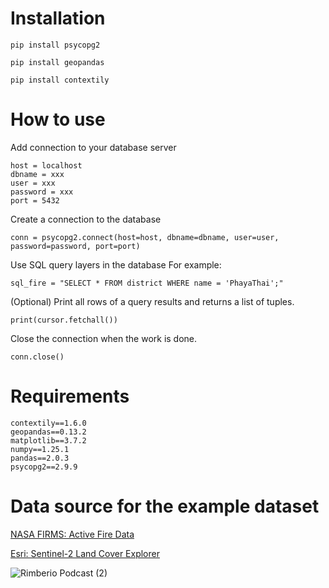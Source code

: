 # Installation
```
pip install psycopg2
```
```
pip install geopandas
```
```
pip install contextily
```
# How to use
Add connection to your database server
```
host = localhost
dbname = xxx
user = xxx
password = xxx
port = 5432
```
Create a connection to the database
```
conn = psycopg2.connect(host=host, dbname=dbname, user=user, password=password, port=port)
```
Use SQL query layers in the database
For example:
```
sql_fire = "SELECT * FROM district WHERE name = 'PhayaThai';"
```
(Optional) Print all rows of a query results and returns a list of tuples. 
```
print(cursor.fetchall())
```
Close the connection when the work is done.
```
conn.close()
```
# Requirements
```
contextily==1.6.0
geopandas==0.13.2
matplotlib==3.7.2
numpy==1.25.1
pandas==2.0.3
psycopg2==2.9.9
```
# Data source for the example dataset
[NASA FIRMS: Active Fire Data](https://firms.modaps.eosdis.nasa.gov/active_fire/)

[Esri: Sentinel-2 Land Cover Explorer](https://livingatlas.arcgis.com/landcoverexplorer/#mapCenter=122.35363%2C63.85442%2C11&mode=step&timeExtent=2017%2C2023&year=2023)


![Rimberio Podcast (2)](https://github.com/user-attachments/assets/649a8cc5-4150-454c-977c-a2a2f5ab4375)
